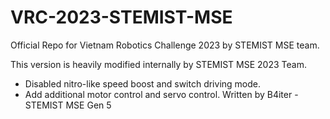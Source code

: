 # VRC-2023-STEMIST-MSE
Official Repo for Vietnam Robotics Challenge 2023 by STEMIST MSE team.

This version is heavily modified internally by STEMIST MSE 2023 Team.
 - Disabled nitro-like speed boost and switch driving mode.
 - Add additional motor control and servo control.
Written by B4iter - STEMIST MSE Gen 5